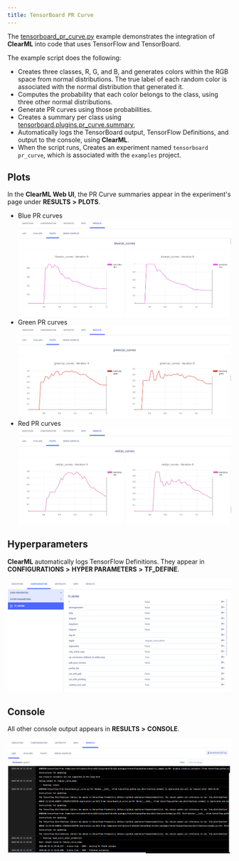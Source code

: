 ```yaml
---
title: TensorBoard PR Curve
---
```


The [tensorboard_pr_curve.py](https://github.com/allegroai/clearml/blob/master/examples/frameworks/tensorflow/tensorboard_pr_curve.py) 
example demonstrates the integration of **ClearML** into code that uses TensorFlow and TensorBoard. 

The example script does the following:
* Creates three classes, R, G, and B, and generates colors within the RGB space from normal distributions. The true 
  label of each random color is associated with the normal distribution that generated it.
* Computes the probability that each color belongs to the class, using three other normal distributions.
* Generate PR curves using those probabilities. 
* Creates a summary per class using [tensorboard.plugins.pr_curve.summary](https://github.com/tensorflow/tensorboard/blob/master/tensorboard/plugins/pr_curve/summary.py), 
* Automatically logs the TensorBoard output, TensorFlow Definitions, and output to the console, using **ClearML**.
* When the script runs, Creates an experiment named `tensorboard pr_curve`, which is associated with the `examples` project.

## Plots

In the **ClearML Web UI**, the PR Curve summaries appear in the experiment's page under **RESULTS** **>** **PLOTS**.

* Blue PR curves
    ![image](../../../img/examples_tensorboard_pr_curve_01.png)
* Green PR curves
    ![image](../../../img/examples_tensorboard_pr_curve_02.png)
* Red PR curves
    ![image](../../../img/examples_tensorboard_pr_curve_03.png)

## Hyperparameters

**ClearML** automatically logs TensorFlow Definitions. They appear in **CONFIGURATIONS** **>** **HYPER PARAMETERS** **>** **TF_DEFINE**.

![image](../../../img/examples_tensorboard_pr_curve_04.png)

## Console

All other console output appears in **RESULTS** **>** **CONSOLE**.

![image](../../../img/examples_tensorboard_pr_curve_05.png)
